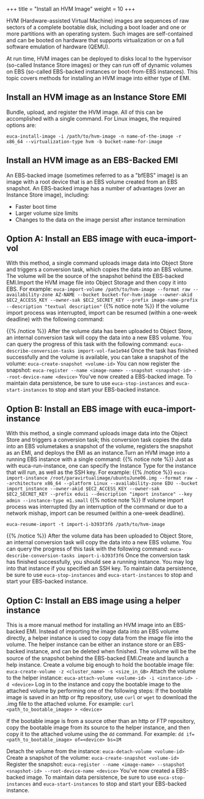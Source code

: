 +++
title = "Install an HVM Image"
weight = 10
+++

HVM (Hardware-assisted Virtual Machine) images are sequences of raw sectors of a complete bootable disk, including a boot loader and one or more partitions with an operating system. Such images are self-contained and can be booted on hardware that supports virtualization or on a full software emulation of hardware (QEMU). 

At run time, HVM images can be deployed to disks local to the hypervisor (so-called Instance Store images) or they can run off of dynamic volumes on EBS (so-called EBS-backed instances or boot-from-EBS instances). This topic covers methods for installing an HVM image into either type of EMI. 


## Install an HVM image as an Instance Store EMI
Bundle, upload, and register the HVM image. All of this can be accomplished with a single command. For Linux images, the required options are: 

`euca-install-image -i /path/to/hvm-image -n name-of-the-image -r x86_64 --virtualization-type hvm -b bucket-name-for-image`

## Install an HVM image as an EBS-Backed EMI
An EBS-backed image (sometimes referred to as a "bfEBS" image) is an image with a root device that is an EBS volume created from an EBS snapshot. An EBS-backed image has a number of advantages (over an Instance Store image), including: 



* Faster boot time 
* Larger volume size limits 
* Changes to the data on the image persist after instance termination 

## Option A: Install an EBS image with euca-import-vol
With this method, a single command uploads image data into Object Store and triggers a conversion task, which copies the data into an EBS volume. The volume will be the source of the snapshot behind the EBS-backed EMI.Import the HVM image file into Object Storage and then copy it into EBS. For example: `euca-import-volume /path/to/hvm-image --format raw --availability-zone AZ-NAME --bucket bucket-for-hvm-image --owner-akid $EC2_ACCESS_KEY --owner-sak $EC2_SECRET_KEY --prefix image-name-prefix --description "textual description"` 
{{% notice note %}}
If the volume import process was interrupted, import can be resumed (within a one-week deadline) with the following command: 


{{% /notice %}}
After the volume data has been uploaded to Object Store, an internal conversion task will copy the data into a new EBS volume. You can query the progress of this task with the following command: `euca-describe-conversion-tasks import-vol-fae1e94d` Once the task has finished successfully and the volume is available, you can take a snapshot of the volume: `euca-create-snapshot <volume-id>` You can now register the snapshot: `euca-register --name <image-name> --snapshot <snapshot-id> --root-device-name <device>` You've now created a EBS-backed image. To maintain data persistence, be sure to use `euca-stop-instances` and `euca-start-instances` to stop and start your EBS-backed instance. 
## Option B: Install an EBS image with euca-import-instance
With this method, a single command uploads image data into the Object Store and triggers a conversion task; this conversion task copies the data into an EBS volumetakes a snapshot of the volume, registers the snapshot as an EMI, and deploys the EMI as an instance.Turn an HVM image into a running EBS instance with a single command: 
{{% notice note %}}
Just as with euca-run-instance, one can specify the Instance Type for the instance that will run, as well as the SSH key. For example: 
{{% /notice %}}
`euca-import-instance /root/paravirtualimage/ubuntuJune06.img --format raw --architecture x86_64 --platform Linux --availability-zone EDU --bucket import_instance --owner-akid $EC2_ACCESS_KEY --owner-sak $EC2_SECRET_KEY --prefix eduii --description "import instance" --key admin --instance-type m1.small` 
{{% notice note %}}
If volume import process was interrupted (by an interruption of the command or due to a network mishap, import can be resumed (within a one-week deadline). 

`euca-resume-import -t import-i-b393f3f6 /path/to/hvm-image` 


{{% /notice %}}
After the volume data has been uploaded to Object Store, an internal conversion task will copy the data into a new EBS volume. You can query the progress of this task with the following command: `euca-describe-conversion-tasks import-i-b393f3f6` Once the conversion task has finished successfully, you should see a running instance. You may log into that instance if you specified an SSH key. To maintain data persistence, be sure to use `euca-stop-instances` and `euca-start-instances` to stop and start your EBS-backed instance. 
## Option C: Install an EBS image using a helper instance
This is a more manual method for installing an HVM image into an EBS-backed EMI. Instead of importing the image data into an EBS volume directly, a helper instance is used to copy data from the image file into the volume. The helper instance can be either an instance store or an EBS-backed instance, and can be deleted when ﬁnished. The volume will be the source of the snapshot behind the EBS-backed EMI.Create and launch a help instance. Create a volume big enough to hold the bootable image file: `euca-create-volume -z <cluster_name> -s <size_in_GB>` Attach the volume to the helper instance: `euca-attach-volume <volume-id> -i <instance-id> -d <device>` Log in to the instance and copy the bootable image to the attached volume by performing one of the following steps: If the bootable image is saved in an http or ftp repository, use `curl` or `wget` to download the .img file to the attached volume. For example: `curl <path_to_bootable_image> > <device>` 

If the bootable image is from a source other than an http or FTP repository, copy the bootable image from its source to the helper instance, and then copy it to the attached volume using the `dd` command. For example: `dd if=<path_to_bootable_image> of=<device> bs=1M` 

Detach the volume from the instance: `euca-detach-volume <volume-id>` Create a snapshot of the volume: `euca-create-snapshot <volume-id>` Register the snapshot: `euca-register --name <image-name> --snapshot <snapshot-id> --root-device-name <device>` You've now created a EBS-backed image. To maintain data persistence, be sure to use `euca-stop-instances` and `euca-start-instances` to stop and start your EBS-backed instance. 
